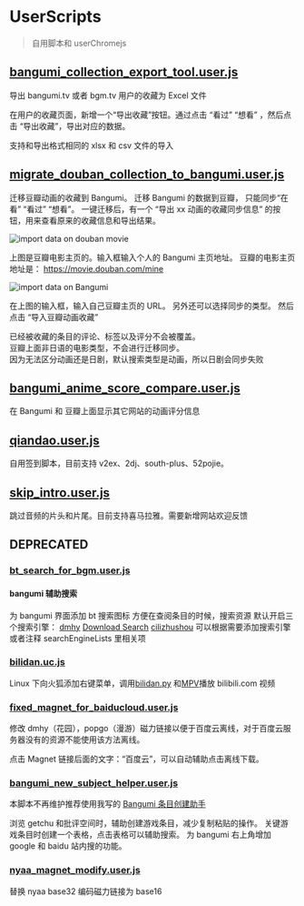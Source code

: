 # UserScripts

> 自用脚本和 userChromejs

## [bangumi_collection_export_tool.user.js](scripts/bangumi_collection_export_tool.user.js?raw=true)

导出 bangumi.tv 或者 bgm.tv 用户的收藏为 Excel 文件

在用户的收藏页面，新增一个“导出收藏”按钮。通过点击 “看过” “想看” ，然后点击 “导出收藏”，导出对应的数据。

支持和导出格式相同的 xlsx 和 csv 文件的导入

## [migrate_douban_collection_to_bangumi.user.js](scripts/migrate_douban_collection_to_bangumi.user.js?raw=true)

迁移豆瓣动画的收藏到 Bangumi。
迁移 Bangumi 的数据到豆瓣， 只能同步“在看” “看过” “想看”。
一键迁移后，有一个 “导出 xx 动画的收藏同步信息” 的按钮，用来查看原来的收藏信息和导出结果。

![import data on douban movie](screenshots/douban-movie.png 'douban movie')

上图是豆瓣电影主页的。输入框输入个人的 Bangumi 主页地址。
豆瓣的电影主页地址是： https://movie.douban.com/mine

![import data on Bangumi](screenshots/bangumi-home.png 'bangumi home')

在上图的输入框，输入自己豆瓣主页的 URL。 另外还可以选择同步的类型。
然后点击 “导入豆瓣动画收藏”

已经被收藏的条目的评论、标签以及评分不会被覆盖。  
豆瓣上面非日语的电影类型，不会进行迁移同步。  
因为无法区分动画还是日剧，默认搜索类型是动画，所以日剧会同步失败

## [bangumi_anime_score_compare.user.js](scripts/bangumi_anime_score_compare.user.js?raw=true)

在 Bangumi 和 豆瓣上面显示其它网站的动画评分信息

## [qiandao.user.js](scripts/qiandao.user.js?raw=true)

自用签到脚本，目前支持 v2ex、2dj、south-plus、52pojie。

## [skip_intro.user.js](scripts/skip_intro.user.js?raw=true)

跳过音频的片头和片尾。目前支持喜马拉雅。需要新增网站欢迎反馈

## DEPRECATED

### [bt_search_for_bgm.user.js](scripts/bt_search_for_bgm.user.js?raw=true)

#### bangumi 辅助搜索

为 bangumi 界面添加 bt 搜索图标
方便在查阅条目的时候，搜索资源
默认开启三个搜索引擎： [dmhy](https://share.dmhy.org/ 'dmhy') [Download Search](http://search.jayxon.com/ 'google') [cilizhushou](http://www.cilizhushou.com/ 'cilizhushou')
可以根据需要添加搜索引擎
或者注释 searchEngineLists 里相关项

### [bilidan.uc.js](scripts/bilidan.uc.js?raw=true)

Linux 下向火狐添加右键菜单，调用[bilidan.py](https://github.com/m13253/BiliDan) 和[MPV](https://github.com/mpv-player/mpv)播放 bilibili.com 视频

### [fixed_magnet_for_baiducloud.user.js](scripts/fixed_magnet_for_baiducloud.user.js?raw=true)

修改 dmhy（花园），popgo（漫游）磁力链接以便于百度云离线，对于百度云服务器没有的资源不能使用该方法离线。

点击 Magnet 链接后面的文字：“百度云”，可以自动辅助点击离线下载。

### [bangumi_new_subject_helper.user.js](scripts/bangumi_new_subject_helper.user.js?raw=true)

本脚本不再维护推荐使用我写的 [Bangumi 条目创建助手](https://github.com/22earth/bangumi-new-wiki-helper)

浏览 getchu 和批评空间时，辅助创建游戏条目，减少复制粘贴的操作。
关键游戏条目时创建一个表格，点击表格可以辅助搜索。
为 bangumi 右上角增加 google 和 baidu 站内搜的功能。

### [nyaa_magnet_modify.user.js](scripts/nyaa_magnet_modify.user.js?raw=true)

替换 nyaa base32 编码磁力链接为 base16
